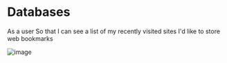 # Databases

As a user
So that I can see a list of my recently visited sites
I'd like to store web bookmarks


![image](https://user-images.githubusercontent.com/99887672/160421365-4ef6c751-b6f2-469d-823c-fa9ceb4bceee.png)
